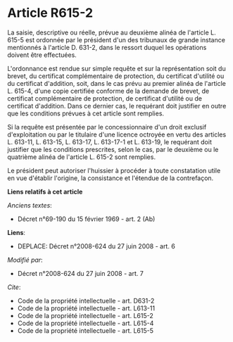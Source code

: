 # Article R615-2

La saisie, descriptive ou réelle, prévue au deuxième alinéa de l'article L. 615-5 est ordonnée par le président d'un des
tribunaux de grande instance mentionnés à l'article D. 631-2, dans le ressort duquel les opérations doivent être effectuées.

L'ordonnance est rendue sur simple requête et sur la représentation soit du brevet, du certificat complémentaire de
protection, du certificat d'utilité ou du certificat d'addition, soit, dans le cas prévu au premier alinéa de l'article L.
615-4, d'une copie certifiée conforme de la demande de brevet, de certificat complémentaire de protection, de certificat
d'utilité ou de certificat d'addition. Dans ce dernier cas, le requérant doit justifier en outre que les conditions prévues à
cet article sont remplies. 

Si la requête est présentée par le concessionnaire d'un droit exclusif d'exploitation ou par le titulaire d'une licence
octroyée en vertu des articles L. 613-11, L. 613-15, L. 613-17, L. 613-17-1 et L. 613-19, le requérant doit justifier que les
conditions prescrites, selon le cas, par le deuxième ou le quatrième alinéa de l'article L. 615-2 sont remplies. 

Le président peut autoriser l'huissier à procéder à toute constatation utile en vue d'établir l'origine, la consistance et
l'étendue de la contrefaçon.

**Liens relatifs à cet article**

_Anciens textes_:

  - Décret n°69-190 du 15 février 1969 - art. 2 (Ab)

**Liens**:

  - DEPLACE: Décret n°2008-624 du 27 juin 2008 - art. 6

_Modifié par_:

  - Décret n°2008-624 du 27 juin 2008 - art. 7

_Cite_:

  - Code de la propriété intellectuelle - art. D631-2
  - Code de la propriété intellectuelle - art. L613-11
  - Code de la propriété intellectuelle - art. L615-2
  - Code de la propriété intellectuelle - art. L615-4
  - Code de la propriété intellectuelle - art. L615-5
